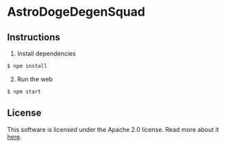 # AstroDogeDegenSquad

## Instructions

1. Install dependencies

```bash
$ npm install
```

2. Run the web

```bash
$ npm start
```

## License

This software is licensed under the Apache 2.0 license. Read more about it [here](./LICENSE).

